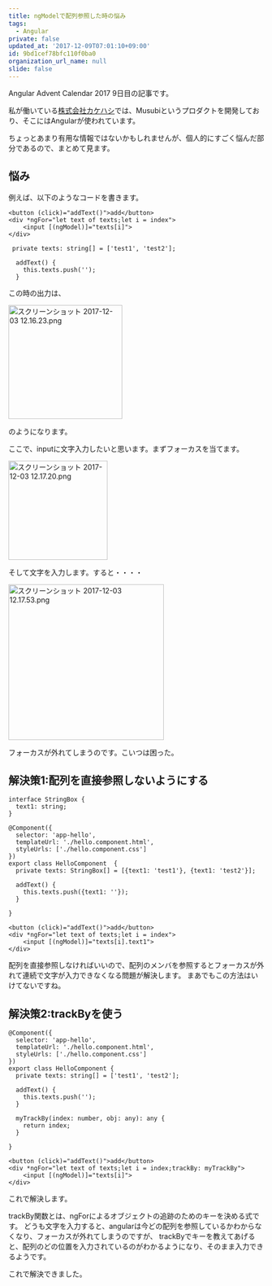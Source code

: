 ```yaml
---
title: ngModelで配列参照した時の悩み
tags:
  - Angular
private: false
updated_at: '2017-12-09T07:01:10+09:00'
id: 9bd1cef78bfc110f0ba0
organization_url_name: null
slide: false
---
```

Angular Advent Calendar 2017 9日目の記事です。

私が働いている[株式会社カケハシ](https://kakehashi.life/)では、Musubiというプロダクトを開発しており、そこにはAngularが使われています。

ちょっとあまり有用な情報ではないかもしれませんが、個人的にすごく悩んだ部分であるので、まとめて見ます。

## 悩み

例えば、以下のようなコードを書きます。

```html:テンプレート側
<button (click)="addText()">add</button>
<div *ngFor="let text of texts;let i = index">
    <input [(ngModel)]="texts[i]">
</div>
```

```typescript:typescript側
 private texts: string[] = ['test1', 'test2'];

  addText() {
    this.texts.push('');
  }
```

この時の出力は、

<img width="224" alt="スクリーンショット 2017-12-03 12.16.23.png" src="https://qiita-image-store.s3.amazonaws.com/0/4044/9ee6f495-a90e-89b3-0e55-2af3e7bf770d.png">

のようになります。

ここで、inputに文字入力したいと思います。まずフォーカスを当てます。

<img width="195" alt="スクリーンショット 2017-12-03 12.17.20.png" src="https://qiita-image-store.s3.amazonaws.com/0/4044/94493977-2175-ee53-abee-6ac60589a09f.png">

そして文字を入力します。すると・・・・

<img width="306" alt="スクリーンショット 2017-12-03 12.17.53.png" src="https://qiita-image-store.s3.amazonaws.com/0/4044/f3c483bd-62a7-b5f8-bd7d-7b2fbe40e358.png">

フォーカスが外れてしまうのです。こいつは困った。


## 解決策1:配列を直接参照しないようにする

```typescript:改善後
interface StringBox {
  text1: string;
}

@Component({
  selector: 'app-hello',
  templateUrl: './hello.component.html',
  styleUrls: ['./hello.component.css']
})
export class HelloComponent  {
  private texts: StringBox[] = [{text1: 'test1'}, {text1: 'test2'}];

  addText() {
    this.texts.push({text1: ''});
  }

}
```

```html:テンプレート側
<button (click)="addText()">add</button>
<div *ngFor="let text of texts;let i = index">
    <input [(ngModel)]="texts[i].text1">
</div>
```

配列を直接参照しなければいいので、配列のメンバを参照するとフォーカスが外れて連続で文字が入力できなくなる問題が解決します。
まあでもこの方法はいけてないですね。

## 解決策2:trackByを使う

```typescript:改善後
@Component({
  selector: 'app-hello',
  templateUrl: './hello.component.html',
  styleUrls: ['./hello.component.css']
})
export class HelloComponent {
  private texts: string[] = ['test1', 'test2'];

  addText() {
    this.texts.push('');
  }

  myTrackBy(index: number, obj: any): any {
    return index;
  }

}
```

```html:テンプレート側
<button (click)="addText()">add</button>
<div *ngFor="let text of texts;let i = index;trackBy: myTrackBy">
    <input [(ngModel)]="texts[i]">
</div>
```

これで解決します。

trackBy関数とは、ngForによるオブジェクトの追跡のためのキーを決める式です。
どうも文字を入力すると、angularは今どの配列を参照しているかわからなくなり、フォーカスが外れてしまうのですが、
trackByでキーを教えてあげると、配列のどの位置を入力されているのがわかるようになり、そのまま入力できるようです。

これで解決できました。


